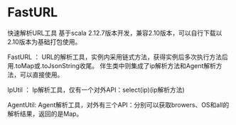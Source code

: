 # FastURL
快速解析URL工具
基于scala 2.12.7版本开发，兼容2.10版本，可以自行下载以2.10版本为基础打包使用。

FastURL ： URL的解析工具，实例内采用链式方法，获得实例后多次执行方法后用.toMap或.toJsonString收尾。
          伴生类中则集成了ip解析方法和Agent解析方法，可以直接使用。

IpUtil ： Ip解析工具，仅有一个对外API：select(ip)(ip解析方法)

AgentUtil: Agent解析工具，对外有三个API：分别可以获取browers、OS和all的解析结果，返回的是Map。